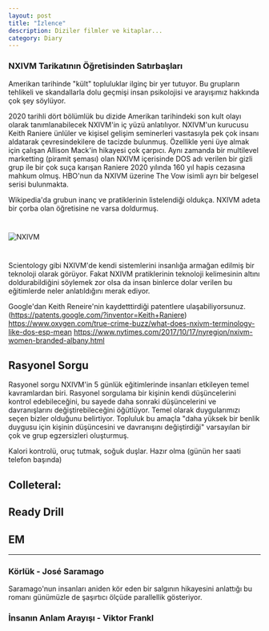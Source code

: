 ```yaml
---
layout: post
title: "İzlence"
description: Diziler filmler ve kitaplar...
category: Diary
---
```


### NXIVM Tarikatının Öğretisinden Satırbaşları

Amerikan tarihinde "kült" topluluklar ilginç bir yer tutuyor. Bu grupların tehlikeli ve skandallarla dolu geçmişi insan psikolojisi ve arayışımız hakkında çok şey söylüyor.

2020 tarihli dört bölümlük bu dizide Amerikan tarihindeki son kult olayı olarak tanımlanabilecek NXIVM'in iç yüzü anlatılıyor. NXIVM'un kurucusu Keith Raniere ünlüler ve kişisel gelişim seminerleri vasıtasıyla pek çok insanı aldatarak çevresindekilere de tacizde bulunmuş. Özellikle yeni üye almak için çalışan Allison Mack'in hikayesi çok çarpıcı. Aynı zamanda bir multilevel marketting (piramit şeması) olan NXIVM içerisinde DOS adı verilen bir gizli grup ile bir çok suça karışan Raniere 2020 yılında 160 yıl hapis cezasına mahkum olmuş. HBO'nun da NXIVM üzerine The Vow isimli ayrı bir belgesel serisi bulunmakta.

Wikipedia'da grubun inanç ve pratiklerinin listelendiği oldukça. NXIVM adeta bir çorba olan öğretisine ne varsa doldurmuş.

<div class="row" style="margin-bottom: 2.5rem; margin-top: 2.5rem;">
   <img class="u-max-full-width" src="https://upload.wikimedia.org/wikipedia/commons/3/3a/NXIVM_influences.png" alt="NXIVM">
</div>

Scientology gibi NXIVM'de kendi sistemlerini insanlığa armağan edilmiş bir teknoloji olarak görüyor. Fakat NXIVM pratiklerinin teknoloji kelimesinin altını doldurabildiğini söylemek zor olsa da insan binlerce dolar verilen bu eğitimlerde neler anlatıldığını merak ediyor. 

Google'dan Keith Reneire'nin kaydetttirdiği patentlere ulaşabiliyorsunuz. (https://patents.google.com/?inventor=Keith+Raniere)
https://www.oxygen.com/true-crime-buzz/what-does-nxivm-terminology-like-dos-esp-mean
https://www.nytimes.com/2017/10/17/nyregion/nxivm-women-branded-albany.html

## Rasyonel Sorgu

Rasyonel sorgu NXIVM'in 5 günlük eğitimlerinde insanları etkileyen temel kavramlardan biri. Rasyonel sorgulama bir kişinin kendi düşüncelerini kontrol edebileceğini, bu sayede daha sonraki düşüncelerini ve davranışlarını değiştirebileceğini öğütlüyor. Temel olarak duygularımızı seçen bizler olduğunu belirtiyor. Topluluk bu amaçla "daha yüksek bir benlik duygusu için kişinin düşüncesini ve davranışını değiştirdiği" varsayılan bir çok ve grup egzersizleri oluşturmuş.

Kalori kontrolü, oruç tutmak, soğuk duşlar. Hazır olma (günün her saati telefon başında)

## Colleteral:

## Ready Drill

## EM


---------------------------------

### Körlük - José Saramago

Saramago'nun insanları aniden kör eden bir salgının hikayesini anlattığı bu romanı günümüzle de şaşırtıcı ölçüde parallellik gösteriyor.

### İnsanın Anlam Arayışı - Viktor Frankl
